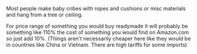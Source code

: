 Most people make baby cribes with ropes and cushions or misc materials and hang from a tree or ceiling. 

For price range of something you would buy readymade it will probably be something like 110% the cost of something you would find on Amazon.com so just add 10%. (Things aren't necessarily cheaper here like they would be in countries like China or Vietnam. There are high tariffs for some imports)
